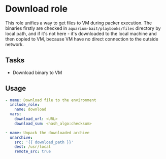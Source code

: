 # Download role

This role unifies a way to get files to VM during packer execution. The binaries firstly are
checked in `aquarium-bait/playbooks/files` directory by local path, and if it's not here - it's
downloaded to the local machine and then copied to VM, because VM have no direct connection to the
outside network.

## Tasks

* Download binary to VM

## Usage

```yaml
- name: Download file to the environment
  include_role:
    name: download
  vars:
    download_url: <URL>
    download_sum: <hash_algo:checksum>

- name: Unpack the downloaded archive
  unarchive:
    src: '{{ download_path }}'
    dest: /usr/local
    remote_src: true
```
